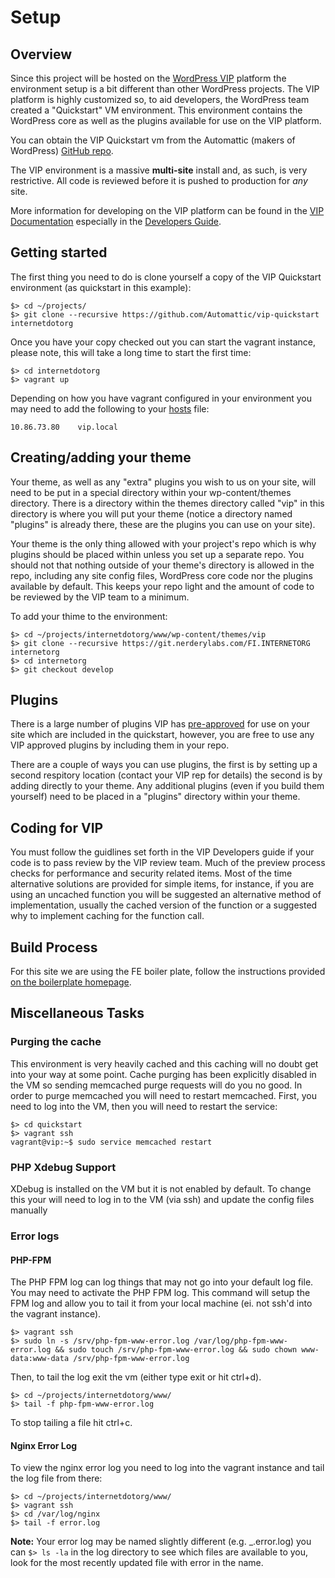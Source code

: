 # Setup

## Overview

Since this project will be hosted on the [WordPress VIP](https://vip.wordpress.com/) platform 
the environment setup is a bit different than other WordPress 
projects. The VIP platform is highly customized so, to aid developers, 
the WordPress team created a "Quickstart" VM environment. This 
environment contains the WordPress core as well as the plugins
available for use on the VIP platform.

You can obtain the VIP Quickstart vm from the Automattic (makers
of WordPress) [GitHub repo](https://github.com/Automattic/vip-quickstart).

The VIP environment is a massive __multi-site__ install and, as such,
is very restrictive. All code is reviewed before it is pushed to
production for *any* site.

More information for developing on the VIP platform can be found in
the [VIP Documentation](https://vip.wordpress.com/documentation/) especially in the [Developers Guide](https://vip.wordpress.com/documentation/developers-guide-to-wordpress-com-vip/).

## Getting started

The first thing you need to do is clone yourself a copy of the VIP 
Quickstart environment (as quickstart in this example):

    $> cd ~/projects/
    $> git clone --recursive https://github.com/Automattic/vip-quickstart internetdotorg

Once you have your copy checked out you can start the vagrant instance,
please note, this will take a long time to start the first time:

    $> cd internetdotorg
    $> vagrant up
    
Depending on how you have vagrant configured in your environment you may need to
add the following to your [hosts](http://en.wikipedia.org/wiki/Hosts_\(file\)) file:

    10.86.73.80    vip.local

## Creating/adding your theme

Your theme, as well as any "extra" plugins you wish to us on your site, 
will need to be put in a special directory within your wp-content/themes directory.
There is a directory within the themes directory called "vip" in this directory
is where you will put your theme (notice a directory named "plugins" is already
there, these are the plugins you can use on your site).

Your theme is the only thing allowed with your project's repo which is why plugins
should be placed within unless you set up a separate repo. You should not that
nothing outside of your theme's directory is allowed in the repo, including any
site config files, WordPress core code nor the plugins available by default. This
keeps your repo light and the amount of code to be reviewed by the VIP team to a
minimum.

To add your thime to the environment:

	$> cd ~/projects/internetdotorg/www/wp-content/themes/vip
	$> git clone --recursive https://git.nerderylabs.com/FI.INTERNETORG internetorg
	$> cd internetorg
	$> git checkout develop

## Plugins

There is a large number of plugins VIP has [pre-approved](https://vip.wordpress.com/plugins/) for use on your 
site which are included in the quickstart, however, you are free to use any VIP
approved plugins by including them in your repo. 

There are a couple of ways you can use plugins, the first is by setting up a second
respitory location (contact your VIP rep for details) the second is by adding 
directly to your theme. Any additional plugins (even if you build them yourself) need
to be placed in a "plugins" directory within your theme.

## Coding for VIP

You must follow the guidlines set forth in the VIP Developers guide if your code
is to pass review by the VIP review team. Much of the preview process checks for
performance and security related items. Most of the time alternative solutions
are provided for simple items, for instance, if you are using an uncached function you will
be suggested an alternative method of implementation, usually the cached version of
the function or a suggested why to implement caching for the function call.

## Build Process

For this site we are using the FE boiler plate, follow the instructions provided 
[on the boilerplate homepage](https://js.nerderylabs.com/boilerplate/).

## Miscellaneous Tasks

### Purging the cache 

This environment is very heavily cached and this caching will no doubt get into your 
way at some point. Cache purging has been explicitly disabled in the VM so sending 
memcached purge requests will do you no good. In order to purge memcached you will 
need to restart memcached. First, you need to log into the VM, then you will need to
restart the service:

    $> cd quickstart
    $> vagrant ssh
    vagrant@vip:~$ sudo service memcached restart 


### PHP Xdebug Support

XDebug is installed on the VM but it is not enabled by default. To change this your will
need to log in to the VM (via ssh) and update the config files manually

### Error logs

#### PHP-FPM

The PHP FPM log can log things that may not go into your default log file. You may need to activate the PHP FPM log. This command will setup the FPM log and allow you to tail it from your local machine (ei. not ssh'd into the vagrant instance).

    $> vagrant ssh
    $> sudo ln -s /srv/php-fpm-www-error.log /var/log/php-fpm-www-error.log && sudo touch /srv/php-fpm-www-error.log && sudo chown www-data:www-data /srv/php-fpm-www-error.log
    
Then, to tail the log exit the vm (either type exit or hit ctrl+d).

	$> cd ~/projects/internetdotorg/www/
	$> tail -f php-fpm-www-error.log
	
To stop tailing a file hit ctrl+c.

#### Nginx Error Log

To view the nginx error log you need to log into the vagrant instance and tail the log file from there:

    $> cd ~/projects/internetdotorg/www/
    $> vagrant ssh
    $> cd /var/log/nginx
    $> tail -f error.log

__Note:__ Your error log may be named slightly different (e.g. _.error.log) you can `$> ls -la` in the log directory to see which files are available to you, look for the most recently updated file with error in the name.



